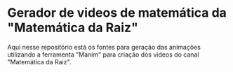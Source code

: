 # Gerador de videos de matemática da "Matemática da Raiz"
Aqui nesse repositório está os fontes para geração das animações utilizando a ferramenta "Manim"
para criação dos videos do canal "Matemática da Raiz".

